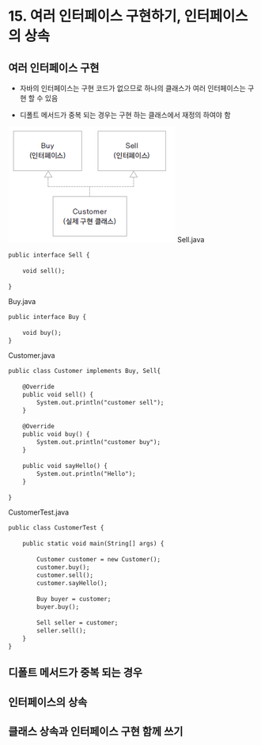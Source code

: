 # 15. 여러 인터페이스 구현하기, 인터페이스의 상속

## 여러 인터페이스 구현

- 자바의 인터페이스는 구현 코드가 없으므로 하나의 클래스가 여러 인터페이스는 구현 할 수 있음 

- 디폴트 메서드가 중복 되는 경우는 구현 하는 클래스에서 재정의 하여야 함

![multi](./img/multi.png)
Sell.java
```
public interface Sell {

	void sell();
	
}
```

Buy.java
```
public interface Buy {

	void buy();
}
```

Customer.java
```
public class Customer implements Buy, Sell{

	@Override
	public void sell() {
		System.out.println("customer sell");
	}

	@Override
	public void buy() {
		System.out.println("customer buy");		
	}

	public void sayHello() {
		System.out.println("Hello");
	}

}
```
CustomerTest.java
```
public class CustomerTest {

	public static void main(String[] args) {

		Customer customer = new Customer();
		customer.buy();
		customer.sell();
		customer.sayHello();
		
		Buy buyer = customer;
		buyer.buy();
		
		Sell seller = customer;
		seller.sell();
	}
}
```

## 디폴트 메서드가 중복 되는 경우




## 인터페이스의 상속




## 클래스 상속과 인터페이스 구현 함께 쓰기



